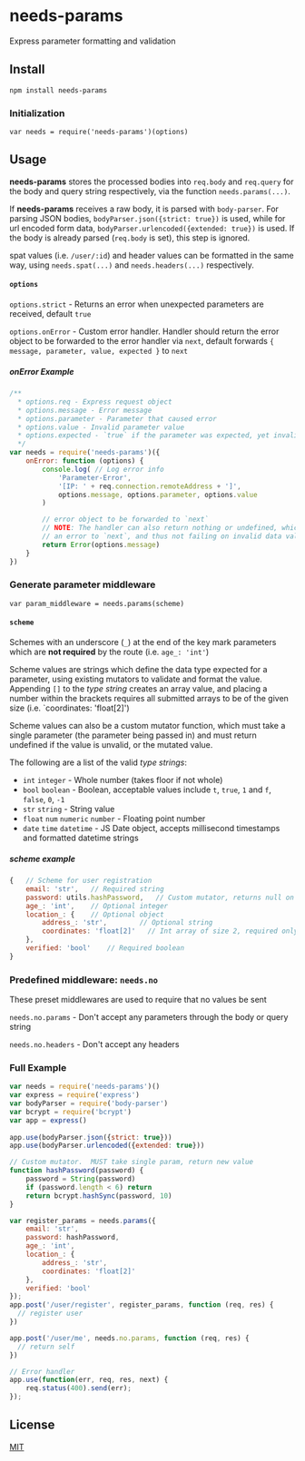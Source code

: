 # needs-params

Express parameter formatting and validation

## Install

    npm install needs-params
    
### Initialization

    var needs = require('needs-params')(options)
    
## Usage

**needs-params** stores the processed bodies into `req.body` and `req.query` for the body and query string respectively, via the function `needs.params(...)`.

If **needs-params** receives a raw body, it is parsed with `body-parser`.  For parsing JSON bodies, `bodyParser.json({strict: true})` is used, while for url encoded form data, `bodyParser.urlencoded({extended: true})` is used.
If the body is already parsed (`req.body` is set), this step is ignored.

spat values (i.e. `/user/:id`) and header values can be formatted in the same way, using `needs.spat(...)` and `needs.headers(...)` respectively.


#### `options`
`options.strict` 	- Returns an error when unexpected parameters are received, default `true`

`options.onError`	- Custom error handler. Handler should return the error object to be forwarded to the error handler via `next`, default forwards `{ message, parameter, value, expected }` to `next` 

##### onError Example
```javascript
/**
  * options.req - Express request object
  * options.message - Error message
  * options.parameter - Parameter that caused error
  * options.value - Invalid parameter value
  * options.expected - `true` if the parameter was expected, yet invalid.  `false` if not found on schema
  */
var needs = require('needs-params')({
    onError: function (options) {
        console.log( // Log error info
            'Parameter-Error',
            '[IP: ' + req.connection.remoteAddress + ']',
            options.message, options.parameter, options.value
        )

        // error object to be forwarded to `next`
        // NOTE: The handler can also return nothing or undefined, which does not forward
        // an error to `next`, and thus not failing on invalid data values
        return Error(options.message)
    }
})
```

### Generate parameter middleware

    var param_middleware = needs.params(scheme)

#### `scheme`

Schemes with an underscore (`_`) at the end of the key mark parameters which are **not required** by the route (i.e. `age_: 'int'`)

Scheme values are strings which define the data type expected for a parameter, using existing mutators to validate
and format the value. Appending `[]` to the *type string* creates an array value, and placing a number within the
brackets requires all submitted arrays to be of the given size (i.e. `coordinates: 'float[2]')

Scheme values can also be a custom mutator function, which must take a single parameter (the parameter being passed in) and 
must return undefined if the value is unvalid, or the mutated value. 

The following are a list of the valid *type strings*:
* `int` `integer`                   - Whole number (takes floor if not whole)
* `bool` `boolean`                  - Boolean, acceptable values include `t`, `true`, `1` and `f`, `false`, `0`, `-1`
* `str` `string`                    - String value
* `float` `num` `numeric` `number`  - Floating point number
* `date` `time` `datetime`          - JS Date object, accepts millisecond timestamps and formatted datetime strings

##### scheme example
```javascript
{   // Scheme for user registration
    email: 'str',   // Required string
    password: utils.hashPassword,   // Custom mutator, returns null on invalid value, else mutated value
    age_: 'int',    // Optional integer
    location_: {    // Optional object
        address_: 'str',        // Optional string
        coordinates: 'float[2]'   // Int array of size 2, required only if `location` is set
    },
    verified: 'bool'    // Required boolean
}
```

### Predefined middleware: `needs.no`

These preset middlewares are used to require that no values be sent 

`needs.no.params` - Don't accept any parameters through the body or query string

`needs.no.headers` - Don't accept any headers


### Full Example
```javascript
var needs = require('needs-params')()
var express = require('express')
var bodyParser = require('body-parser')
var bcrypt = require('bcrypt')
var app = express()
    
app.use(bodyParser.json({strict: true}))
app.use(bodyParser.urlencoded({extended: true}))

// Custom mutator.  MUST take single param, return new value
function hashPassword(password) {
    password = String(password)
    if (password.length < 6) return
    return bcrypt.hashSync(password, 10)
}

var register_params = needs.params({
    email: 'str',
    password: hashPassword,
    age_: 'int',
    location_: {
        address_: 'str',
        coordinates: 'float[2]'
    },
    verified: 'bool'
});
app.post('/user/register', register_params, function (req, res) {
  // register user
})

app.post('/user/me', needs.no.params, function (req, res) {
  // return self
})

// Error handler
app.use(function(err, req, res, next) {
    req.status(400).send(err);
});
```

## License
[MIT](https://raw.githubusercontent.com/miketerpak/needs-params/master/LICENSE)

